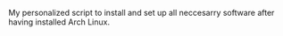 My personalized script to install and set up all neccesarry software after having installed Arch Linux.
